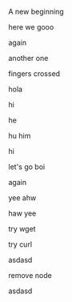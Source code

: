 A new beginning

here we gooo

again

another one

fingers crossed

hola


hi

he

hu
him

hi

let's go boi

again

yee ahw

haw yee

try wget

try curl

asdasd

remove node

asdasd
